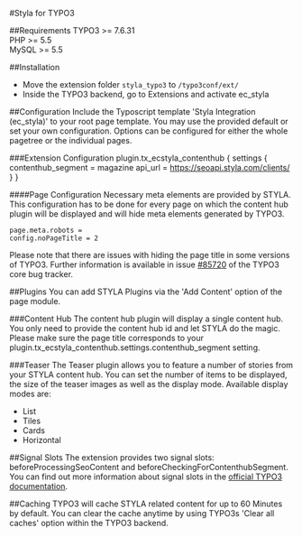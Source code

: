#Styla for TYPO3

##Requirements
TYPO3 >= 7.6.31  
PHP >= 5.5  
MySQL >= 5.5

##Installation
* Move the extension folder `styla_typo3` to `/typo3conf/ext/`
* Inside the TYPO3 backend, go to Extensions and activate ec_styla

##Configuration
Include the Typoscript template 'Styla Integration (ec_styla)' to your root page template. You may use the provided
default or set your own configuration. Options can be configured for either the whole pagetree or the individual pages. 

###Extension Configuration
    plugin.tx_ecstyla_contenthub {
        settings {
            contenthub_segment = magazine
            api_url = https://seoapi.styla.com/clients/
        }
    }

####Page Configuration
Necessary meta elements are provided by STYLA. This configuration has to be
done for every page on which the content hub plugin will be displayed and will hide meta elements generated by TYPO3.

    page.meta.robots =
    config.noPageTitle = 2
    
Please note that there are issues with hiding the page title in some versions of TYPO3. Further information is available
in issue [#85720](https://forge.typo3.org/issues/85720) of the TYPO3 core bug tracker.
    
##Plugins
You can add STYLA Plugins via the 'Add Content' option of the page module. 

###Content Hub
The content hub plugin will display a single content hub. You only need to provide the content hub id and let STYLA do the
magic. Please make sure the page title corresponds to your plugin.tx_ecstyla_contenthub.settings.contenthub_segment setting.

###Teaser
The Teaser plugin allows you to feature a number of stories from your STYLA content hub. You can set the number of items 
to be displayed, the size of the teaser images as well as the display mode. Available display modes are:
* List
* Tiles
* Cards
* Horizontal

##Signal Slots
The extension provides two signal slots: beforeProcessingSeoContent and beforeCheckingForContenthubSegment. You can find
out more information about signal slots in the [official TYPO3 documentation](https://docs.typo3.org/typo3cms/CoreApiReference/ApiOverview/Hooks/Concept/Index.html). 

##Caching
TYPO3 will cache STYLA related content for up to 60 Minutes by default. You can clear the cache anytime by using TYPO3s 'Clear all
caches' option within the TYPO3 backend.
